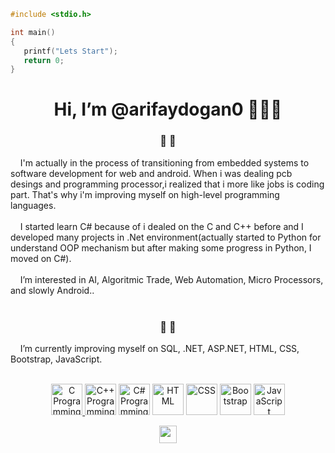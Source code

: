 ````C
#include <stdio.h>

int main()
{
   printf("Lets Start");
   return 0;
}
````
<div align="center"><h1>Hi, I’m @arifaydogan0 👋👋👋</h1></div>

<div align="center"><h3>👀  👀</h3> </div>
&nbsp; &nbsp; I'm actually in the process of transitioning from embedded systems to software development for web and android. When i was dealing pcb desings and programming processor,i realized that i more like jobs is  coding part. That's why i'm improving myself on high-level programming languages.<br><br>
&nbsp; &nbsp; I started learn C# because of i dealed on the C and C++ before and I developed many projects in .Net environment(actually started to Python for understand OOP mechanism but after making some progress in Python, I moved on C#).<br><br>
&nbsp; &nbsp; I’m interested in AI, Algoritmic Trade, Web Automation, Micro Processors, and slowly Android..  <br><br>

<div align="center"><h3>🌱  🌱 </h3> </div>
&nbsp; &nbsp; I’m currently improving myself on SQL, .NET, ASP.NET, HTML, CSS, Bootstrap, JavaScript.  <br><br>

<p align="center">
  <a href="instagram.com" target="_blank">
     <img width="50" height="50" src="https://user-images.githubusercontent.com/96810885/175339224-6a74573d-58ed-4ee2-908a-0cb4fec1b0b1.png" title="C Programming">
   </a>
  <img width="50" height="50" src="https://user-images.githubusercontent.com/96810885/175337258-86018857-b223-4cb8-870d-f35627f2f344.png" title="C++ Programming">
  <img width="50" height="50" src="https://user-images.githubusercontent.com/96810885/175336345-2b4a8f69-9f49-44aa-8545-6402066addcb.png" title="C# Programming">
  <img width="50" height="50" src="https://user-images.githubusercontent.com/96810885/175404548-27e21e88-e925-429d-bdee-08e0593796bd.png" title="HTML">
  <img width="50" height="50" src="https://user-images.githubusercontent.com/96810885/175404556-aa919a7c-546f-4fd9-b7d1-69da6d56211f.png" title="CSS">
  <img width="50" height="50" src="https://user-images.githubusercontent.com/96810885/175402531-3fc6c771-2c2a-4201-9827-4bdb457e85da.png" title="Bootstrap">
  <img width="50" height="50" src="https://user-images.githubusercontent.com/96810885/175402569-fba47b12-83dc-4e64-a494-83b2067a2d35.png" title="JavaScript">
</p>
<p align="center">
  <img width="auto" height="28" src="https://komarev.com/ghpvc/?username=arifaydogan0">
</p>


<!---
![C logo](https://user-images.githubusercontent.com/96810885/175339224-6a74573d-58ed-4ee2-908a-0cb4fec1b0b1.png)
![c++ logo](https://user-images.githubusercontent.com/96810885/175337258-86018857-b223-4cb8-870d-f35627f2f344.png)
![c# logo](https://user-images.githubusercontent.com/96810885/175336345-2b4a8f69-9f49-44aa-8545-6402066addcb.png)
![HTML logo](https://user-images.githubusercontent.com/96810885/175404548-27e21e88-e925-429d-bdee-08e0593796bd.png)
![Css logo](https://user-images.githubusercontent.com/96810885/175404556-aa919a7c-546f-4fd9-b7d1-69da6d56211f.png)
![bootstrap logo](https://user-images.githubusercontent.com/96810885/175402531-3fc6c771-2c2a-4201-9827-4bdb457e85da.png)
![javascript logo](https://user-images.githubusercontent.com/96810885/175402569-fba47b12-83dc-4e64-a494-83b2067a2d35.png)

--->
<!---
arifaydogan0/arifaydogan0 is a ✨ special ✨ repository because its `README.md` (this file) appears on your GitHub profile.
You can click the Preview link to take a look at your changes.
--->
